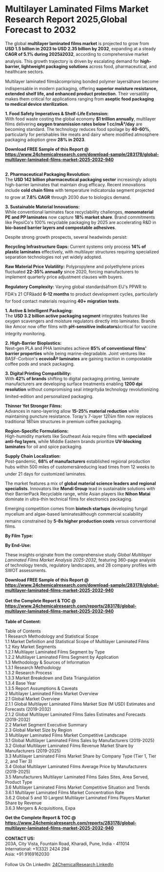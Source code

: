 <h1>Multilayer Laminated Films Market Research Report 2025,Global Forecast to 2032</h1><p>The global <strong>multilayer laminated films market</strong> is projected to grow from <strong>USD 1.5 billion in 2023 to USD 2.35 billion by 2032</strong>, expanding at a steady <strong>CAGR of 5.1% during 2025â2032</strong>, according to comprehensive market analysis. This growth trajectory is driven by escalating demand for <strong>high-barrier, lightweight packaging solutions</strong> across food, pharmaceutical, and healthcare sectors.</p><p>Multilayer laminated filmsâcomprising bonded polymer layersâhave become indispensable in modern packaging, offering <strong>superior moisture resistance, extended shelf life, and enhanced product protection</strong>. Their versatility makes them critical for applications ranging from <strong>aseptic food packaging to medical device sterilization</strong>.</p><p><strong>1. Food Safety Imperatives &amp; Shelf-Life Extension:</strong><br>
With food waste costing the global economy <strong>$1 trillion annually</strong>, multilayer films delivering <strong>oxygen transmission rates below 1 cc/mÂ²/day</strong> are becoming standard. The technology reduces food spoilage by <strong>40-60%</strong>, particularly for perishables like meats and dairy where modified atmosphere packaging adoption grew <strong>28% in 2023</strong>.</p><div><b>Download FREE Sample of this Report @ 
            <a href="https://www.24chemicalresearch.com/download-sample/283178/global-multilayer-laminated-films-market-2025-2032-940">
            https://www.24chemicalresearch.com/download-sample/283178/global-multilayer-laminated-films-market-2025-2032-940</a></b></div><br><p><strong>2. Pharmaceutical Packaging Revolution:</strong><br>
The <strong>USD 142 billion pharmaceutical packaging sector</strong> increasingly adopts high-barrier laminates that maintain drug efficacy. Recent innovations include <strong>cold chain films</strong> with temperature indicatorsâa segment projected to grow at <strong>7.8% CAGR</strong> through 2030 due to biologics demand.</p><p><strong>3. Sustainable Material Innovations:</strong><br>
While conventional laminates face recyclability challenges, <strong>monomaterial PE and PP laminates</strong> now capture <strong>18% market share</strong>. Brand commitments like PepsiCo's 100% recyclable packaging by 2025 are accelerating R&amp;D in <strong>bio-based barrier layers and compostable adhesives</strong>.</p><p>Despite strong growth prospects, several headwinds persist:</p><p><strong>Recycling Infrastructure Gaps:</strong> Current systems only process <strong>14% of plastic laminates</strong> effectively, with multilayer structures requiring specialized separation technologies not yet widely adopted.</p><p><strong>Raw Material Price Volatility:</strong> Polypropylene and polyethylene prices fluctuated <strong>22-35% annually</strong> since 2020, forcing manufacturers to implement quarterly price adjustment clauses with buyers.</p><p><strong>Regulatory Complexity:</strong> Varying global standardsâfrom EU's PPWR to FDA's 21 CFRâadd <strong>6-12 months</strong> to product development cycles, particularly for food contact materials requiring <strong>40+ migration tests</strong>.</p><p><strong>1. Active &amp; Intelligent Packaging:</strong><br>
The <strong>USD 3.2 billion active packaging segment</strong> integrates features like oxygen scavengers and moisture regulators directly into laminates. Brands like Amcor now offer films with <strong>pH-sensitive indicators</strong>âcritical for vaccine integrity monitoring.</p><p><strong>2. High-Barrier Bioplastics:</strong><br>
Next-gen PLA and PHA laminates achieve <strong>85% of conventional films' barrier properties</strong> while being marine-degradable. Joint ventures like BASF-Corbion's <strong>ecovioÂ® laminates</strong> are gaining traction in compostable coffee pods and snack packaging.</p><p><strong>3. Digital Printing Compatibility:</strong><br>
With <strong>42% of brands</strong> shifting to digital packaging printing, laminate manufacturers are developing surface treatments enabling <strong>1200 dpi resolution</strong> without compromising seal integrityâa technology revolutionizing limited-edition and personalized packaging.</p><p><strong>Thinner Yet Stronger Films:</strong><br>
    Advances in nano-layering allow <strong>15-25% material reduction</strong> while maintaining puncture resistance. Toray's 7-layer 12Î¼m film now replaces traditional 18Î¼m structures in premium coffee packaging.</p><p><strong>Region-Specific Formulations:</strong><br>
    High-humidity markets like Southeast Asia require films with <strong>specialized anti-fog layers</strong>, while Middle Eastern brands prioritize <strong>UV-blocking laminates</strong> for oil and spice packaging.</p><p><strong>Supply Chain Localization:</strong><br>
    Post-pandemic, <strong>68% of manufacturers</strong> established regional production hubs within 500 miles of customersâreducing lead times from 12 weeks to under 21 days for customized laminates.</p><p>The market features a mix of <strong>global material science leaders and regional specialists</strong>. Innovators like <strong>Mondi Group</strong> lead in sustainable solutions with their BarrierPack Recyclable range, while Asian players like <strong>Nihon Matai</strong> dominate in ultra-thin technical films for electronics packaging.</p><p>Emerging competition comes from <strong>biotech startups</strong> developing fungal mycelium and algae-based laminatesâthough commercial scalability remains constrained by <strong>5-8x higher production costs</strong> versus conventional films.</p><p><strong>By Film Type:</strong></p><p><strong>By End-Use:</strong></p><p>These insights originate from the comprehensive study <em>Global Multilayer Laminated Films Market Analysis 2025-2032</em>, featuring 360-page analysis of technology trends, regulatory landscapes, and 28 company profiles with SWOT assessments.</p><div><b>Download FREE Sample of this Report @ 
            <a href="https://www.24chemicalresearch.com/download-sample/283178/global-multilayer-laminated-films-market-2025-2032-940">
            https://www.24chemicalresearch.com/download-sample/283178/global-multilayer-laminated-films-market-2025-2032-940</a></b></div><br><div><b>Get the Complete Report & TOC @ 
            <a href="https://www.24chemicalresearch.com/reports/283178/global-multilayer-laminated-films-market-2025-2032-940">
            https://www.24chemicalresearch.com/reports/283178/global-multilayer-laminated-films-market-2025-2032-940</a></b></div><br>
            <b>Table of Content:</b><p>Table of Contents<br />
1 Research Methodology and Statistical Scope<br />
1.1 Market Definition and Statistical Scope of Multilayer Laminated Films<br />
1.2 Key Market Segments<br />
1.2.1 Multilayer Laminated Films Segment by Type<br />
1.2.2 Multilayer Laminated Films Segment by Application<br />
1.3 Methodology & Sources of Information<br />
1.3.1 Research Methodology<br />
1.3.2 Research Process<br />
1.3.3 Market Breakdown and Data Triangulation<br />
1.3.4 Base Year<br />
1.3.5 Report Assumptions & Caveats<br />
2 Multilayer Laminated Films Market Overview<br />
2.1 Global Market Overview<br />
2.1.1 Global Multilayer Laminated Films Market Size (M USD) Estimates and Forecasts (2019-2032)<br />
2.1.2 Global Multilayer Laminated Films Sales Estimates and Forecasts (2019-2032)<br />
2.2 Market Segment Executive Summary<br />
2.3 Global Market Size by Region<br />
3 Multilayer Laminated Films Market Competitive Landscape<br />
3.1 Global Multilayer Laminated Films Sales by Manufacturers (2019-2025)<br />
3.2 Global Multilayer Laminated Films Revenue Market Share by Manufacturers (2019-2025)<br />
3.3 Multilayer Laminated Films Market Share by Company Type (Tier 1, Tier 2, and Tier 3)<br />
3.4 Global Multilayer Laminated Films Average Price by Manufacturers (2019-2025)<br />
3.5 Manufacturers Multilayer Laminated Films Sales Sites, Area Served, Product Type<br />
3.6 Multilayer Laminated Films Market Competitive Situation and Trends<br />
3.6.1 Multilayer Laminated Films Market Concentration Rate<br />
3.6.2 Global 5 and 10 Largest Multilayer Laminated Films Players Market Share by Revenue<br />
3.6.3 Mergers & Acquisitions, Expa</p><div><b>Get the Complete Report & TOC @ 
            <a href="https://www.24chemicalresearch.com/reports/283178/global-multilayer-laminated-films-market-2025-2032-940">
            https://www.24chemicalresearch.com/reports/283178/global-multilayer-laminated-films-market-2025-2032-940</a></b></div><br><b>CONTACT US:</b><br>
            203A, City Vista, Fountain Road, Kharadi, Pune, India - 411014<br>
            International: +1(332) 2424 294<br>
            Asia: +91 9169162030 <br><br>
            Follow Us On LinkedIn: <a href="https://www.linkedin.com/company/24chemicalresearch/">24ChemicalResearch LinkedIn</a>